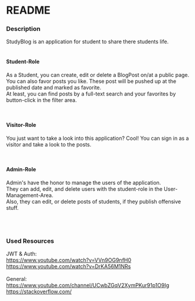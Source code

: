 # README

### Description
StudyBlog is an application for student to share there students life. <br />
<br />
#### Student-Role
As a Student, you can create, edit or delete a BlogPost on/at a public page. <br />
You can also favor posts you like. These post will be pushed up at the published date and marked as favorite. <br />
At least, you can find posts by a full-text search and your favorites by button-click in the filter area.

<br/>

#### Visitor-Role
You just want to take a look into this application? Cool! You can sign in as a visitor and take a look to the posts.

<br />

#### Admin-Role
Admin's have the honor to manage the users of the application. <br/>
They can add, edit, and delete users with the student-role in the User-Management-Area. <br />
Also, they can edit, or delete posts of students, if they publish offensive stuff.

<br />
<br />

### Used Resources
JWT & Auth:
<br />
https://www.youtube.com/watch?v=VVn9OG9nfH0
https://www.youtube.com/watch?v=DrKA56M1NRs
<br />
<br />
General:
<br />
https://www.youtube.com/channel/UCwbZGqV2XymPKur91p1O9Ig
<br />
https://stackoverflow.com/
